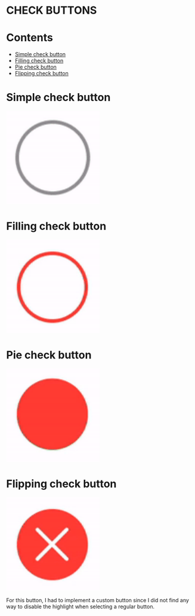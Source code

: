 # CHECK BUTTONS

# Contents

- [Simple check button](#simple-check-button)
- [Filling check button](#filling-check-button)
- [Pie check button](#pie-check-button)
- [Flipping check button](#flipping-check-button)

# Simple check button
<img src="gif/simpleCheckButton.gif" width="250"/>

# Filling check button
<img src="gif/fillingCheckButton.gif" width="250"/>

# Pie check button
<img src="gif/pieCheckButton.gif" width="250"/>

# Flipping check button
<img src="gif/flippingCheckButton.gif" width="250"/>
<p>For this button, I had to implement a custom button since I did not find any way to disable the highlight when selecting a regular button.</p>
